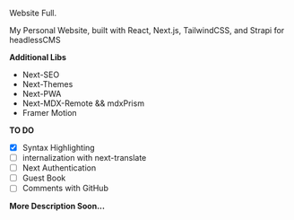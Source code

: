 Website Full.

My Personal Website, built with React, Next.js, TailwindCSS, and Strapi for headlessCMS

**Additional Libs**

- Next-SEO
- Next-Themes
- Next-PWA
- Next-MDX-Remote && mdxPrism
- Framer Motion

**TO DO**
- [X] Syntax Highlighting
- [ ] internalization with next-translate
- [ ] Next Authentication
- [ ] Guest Book
- [ ] Comments with GitHub

**More Description Soon...**
